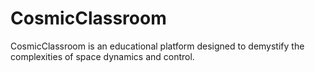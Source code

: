 # CosmicClassroom
CosmicClassroom is an educational platform designed to demystify the complexities of space dynamics and control. 
